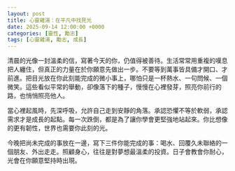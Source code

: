 ```yaml
---
layout: post
title: 心靈雞湯：在平凡中找見光
date: 2025-09-14 12:00:00 +0000
categories: [靈性, 勵志]
tags: [心靈雞湯, 勵志, 成長]
---
```


清晨的光像一封溫柔的信，寫著今天的你，仍值得被善待。生活常常用重複的嘆息把人纏住，但真正的力量在於你願意先做出一步。不要等到萬事皆具備才開口、才前進。把目光放在你此刻能完成的微小事上，哪怕只是一杯熱水、一句問候、一個微笑。這些看似平常的舉動，卻像落下的種子，慢慢在心裡發芽，照亮你前行的路，也悄悄照亮他人。

當心裡起風時，先深呼吸，允許自己走到安靜的角落。承認恐懼不等於軟弱，承認需求才是成長的起點。每一次跌倒，都是為了讓你學會更堅強地站起來。你比想像的更有韌性，世界也需要你此刻的光。

今晚把尚未完成的事放在一邊，寫下三件你能完成的事：喝水、回覆久未聯絡的一個朋友、外出走走。照顧身心，往往是對夢想最溫柔的投資。日子會教會你耐心，光會在你願意堅持時出現。